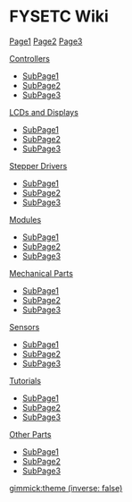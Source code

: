 
# FYSETC Wiki

[Page1](page1.md)
[Page2](page2.md)
[Page3](page3.md)

[Controllers](pages/Controllers.md)

  * [SubPage1](pages/F6_V1.3.md)
  * [SubPage2](subpage/page2.md)
  * [SubPage3](subpage/page3.md)

[LCDs and Displays]()

  * [SubPage1](subpage/page1.md)
  * [SubPage2](subpage/page2.md)
  * [SubPage3](subpage/page3.md)

[Stepper Drivers]()

  * [SubPage1](subpage/page1.md)
  * [SubPage2](subpage/page2.md)
  * [SubPage3](subpage/page3.md)

[Modules]()

  * [SubPage1](subpage/page1.md)
  * [SubPage2](subpage/page2.md)
  * [SubPage3](subpage/page3.md)

[Mechanical Parts]()

  * [SubPage1](subpage/page1.md)
  * [SubPage2](subpage/page2.md)
  * [SubPage3](subpage/page3.md)

[Sensors]()

  * [SubPage1](subpage/page1.md)
  * [SubPage2](subpage/page2.md)
  * [SubPage3](subpage/page3.md)

[Tutorials]()

  * [SubPage1](pages/How_to_Configure_TMC2130_on_FYSETC-F6-Board.md.md)
  * [SubPage2](pages/How_to_Configure_TMC2208_on_FYSETC-F6-Board.md)
  * [SubPage3](subpage/page3.md)


[Other Parts]()

  * [SubPage1](subpage/page1.md)
  * [SubPage2](subpage/page2.md)
  * [SubPage3](subpage/page3.md)

<!-- set a default theme -->
[gimmick:theme (inverse: false)](flatly)

<!-- show a theme chooser in the menu bar 
[gimmick:ThemeChooser](Change theme)
-->

<!-- show a fork me on github ribbon 
[gimmick:forkmeongithub](http://github.com/Dynalon/mdwiki-seed/)
-->
